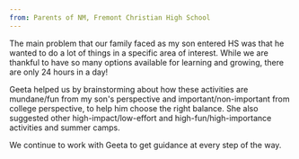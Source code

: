 ```yaml
---
from: Parents of NM, Fremont Christian High School
---
```

<p>The main problem that our family faced as my son entered HS was that he wanted to do a lot of things in a specific area of interest. While we are thankful to have so many options available for learning and growing, there are only 24 hours in a day! </p>
<p>Geeta helped us by brainstorming about how these activities are mundane/fun from my son's perspective and important/non-important from college perspective, to help him choose the right balance. She also suggested other high-impact/low-effort and high-fun/high-importance activities and summer camps.</p>
<p>We continue to work with Geeta to get guidance at every step of the way.</p>
